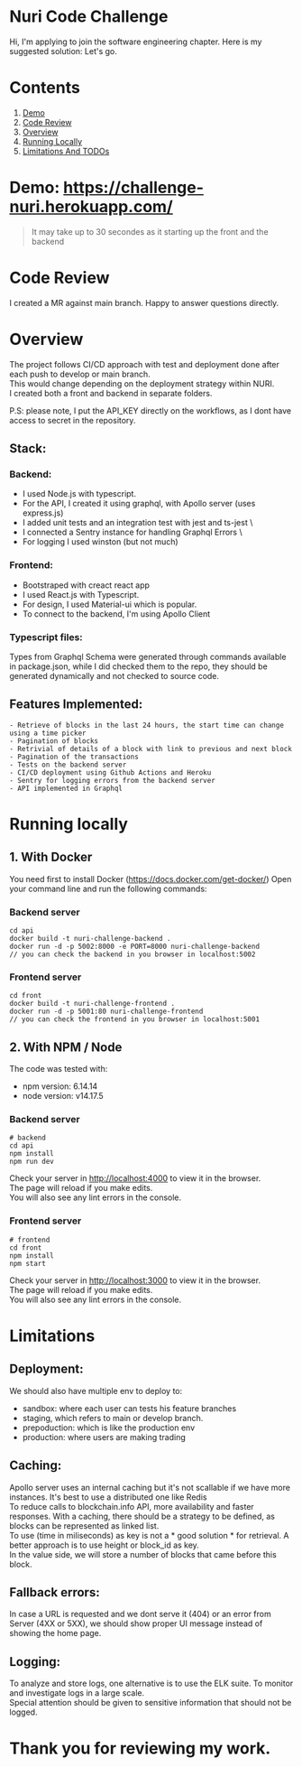 # Nuri Code Challenge

Hi, I'm applying to join the software engineering chapter. Here is my suggested solution: Let's go.

# Contents

1. [Demo](#demo)
2. [Code Review](#code-review)
3. [Overview](#Overview)
3. [Running Locally](#running-locally)
4. [Limitations And TODOs](#limitations)



# Demo: https://challenge-nuri.herokuapp.com/
> It may take up to 30 secondes as it starting up the front and the backend

# Code Review

I created a MR against main branch. Happy to answer questions directly.

# Overview

The project follows CI/CD approach with test and deployment done after each push to develop or main branch. \
This would change depending on the deployment strategy within NURI. \
I created both a front and backend in separate folders.

P.S: please note, I put the API_KEY directly on the workflows, as I dont have access to secret in the repository.
## Stack:
    
### Backend: 

- I used Node.js with typescript. 
- For the API, I created it using graphql, with Apollo server (uses express.js) 
- I added unit tests and an integration test with jest and ts-jest \
- I connected a Sentry instance for handling Graphql Errors \
- For logging I used winston (but not much)

### Frontend:
- Bootstraped with creact react app
- I used React.js with Typescript. 
- For design, I used Material-ui which is popular.
- To connect to the backend, I'm using Apollo Client

### Typescript files:

Types from Graphql Schema were generated through commands available in package.json, while I did checked them to the repo, they should be generated dynamically and not checked to source code.


## Features Implemented:

    - Retrieve of blocks in the last 24 hours, the start time can change using a time picker
    - Pagination of blocks
    - Retrivial of details of a block with link to previous and next block
    - Pagination of the transactions
    - Tests on the backend server
    - CI/CD deployment using Github Actions and Heroku
    - Sentry for logging errors from the backend server
    - API implemented in Graphql

# Running locally

 ##  1. With Docker
You need first to install Docker (https://docs.docker.com/get-docker/)
Open your command line and run the following commands: 

### Backend server
```
cd api
docker build -t nuri-challenge-backend .
docker run -d -p 5002:8000 -e PORT=8000 nuri-challenge-backend
// you can check the backend in you browser in localhost:5002
```
### Frontend server
```
cd front
docker build -t nuri-challenge-frontend .
docker run -d -p 5001:80 nuri-challenge-frontend
// you can check the frontend in you browser in localhost:5001
```

 ##  2. With NPM / Node
The code was tested with:
- npm version: 6.14.14
- node version: v14.17.5

### Backend server

```
# backend
cd api
npm install
npm run dev 
```

Check your server in [http://localhost:4000](http://localhost:4000) to view it in the browser.  \
The page will reload if you make edits. \
You will also see any lint errors in the console.
### Frontend server

```
# frontend 
cd front
npm install
npm start
```
Check your server in [http://localhost:3000](http://localhost:3000) to view it in the browser. \
The page will reload if you make edits. \
You will also see any lint errors in the console.

# Limitations

## Deployment: 

We should also have multiple env to deploy to: 
- sandbox: where each user can tests his feature branches
- staging, which refers to main or develop branch. 
- prepoduction: which is like the production env
- production: where users are making trading 

## Caching: 

Apollo server uses an internal caching but it's not scallable if we have more instances. It's best to use a distributed one like Redis \
To reduce calls to blockchain.info API, more availability and faster responses.
With a caching, there should be a strategy to be defined, as blocks can be represented as linked list. \
To use (time in miliseconds) as key is not a * good solution * for retrieval. A better approach is to use height or block_id as key. \
In the value side, we will store a number of blocks that came before this block.

## Fallback errors:

In case a URL is requested and we dont serve it (404) or an error from Server (4XX or 5XX), we should show proper UI message instead of showing the home page.

## Logging: 

To analyze and store logs, one alternative is to use the ELK suite. To monitor and investigate logs in a large scale. \
Special attention should be given to sensitive information that should not be logged.


# Thank you for reviewing my work.

